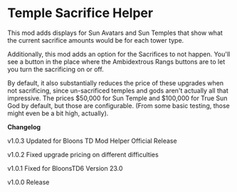 # Temple Sacrifice Helper

This mod adds displays for Sun Avatars and Sun Temples that show what the current sacrifice amounts would be for each tower type.

Additionally, this mod  adds an option for the Sacrifices to not happen. You'll see a button in the place where the Ambidextrous Rangs buttons are to let you turn the sacrificing on or off.

By default, it also substantially reduces the price of these upgrades when not sacrificing, since un-sacrificed temples and gods aren't actually all that impressive. The prices $50,000 for Sun Temple and $100,000 for True Sun God by default, but those are configurable. (From some basic testing, those might even be a bit high, actually).

**Changelog**

v1.0.3 Updated for Bloons TD Mod Helper Official Release

v1.0.2 Fixed upgrade pricing on different difficulties

v1.0.1 Fixed for BloonsTD6 Version 23.0

v1.0.0 Release